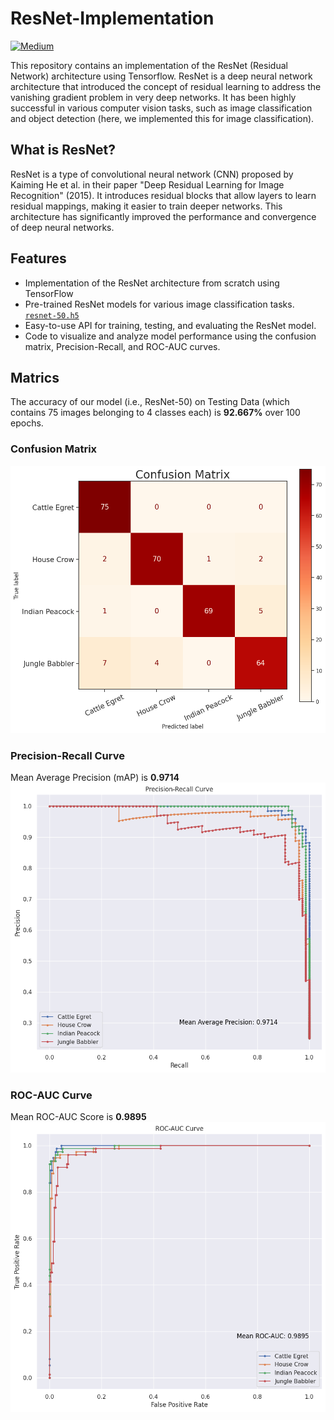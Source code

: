 # ResNet-Implementation

<a href="https://medium.com/@hamzaziizzz/resnet-50-implementation-8bde36f2301a">
  <img alt="Medium" src="https://img.shields.io/badge/Medium-Read%20Article-White?logo=medium&labelColor=black&color=white">
</a>

This repository contains an implementation of the ResNet (Residual Network) architecture using Tensorflow. ResNet is a deep neural network architecture that introduced the concept of residual learning to address the vanishing gradient problem in very deep networks. It has been highly successful in various computer vision tasks, such as image classification and object detection (here, we implemented this for image classification).

## What is ResNet?

ResNet is a type of convolutional neural network (CNN) proposed by Kaiming He et al. in their paper "Deep Residual Learning for Image Recognition" (2015). It introduces residual blocks that allow layers to learn residual mappings, making it easier to train deeper networks. This architecture has significantly improved the performance and convergence of deep neural networks.

## Features

* Implementation of the ResNet architecture from scratch using TensorFlow
* Pre-trained ResNet models for various image classification tasks. <br> [`resnet-50.h5`](https://www.dropbox.com/scl/fi/habw23oyiqeolk3x6skqc/best_model.h5?rlkey=tfgshoc914qh9aijnstc9yfch&dl=0)
* Easy-to-use API for training, testing, and evaluating the ResNet model.
* Code to visualize and analyze model performance using the confusion matrix, Precision-Recall, and ROC-AUC curves.

## Matrics

The accuracy of our model (i.e., ResNet-50) on Testing Data (which contains 75 images belonging to 4 classes each) is **92.667%** over 100 epochs.

### Confusion Matrix

![Confusion Matrix](matrics/confusion_matrix.png)

### Precision-Recall Curve

Mean Average Precision (mAP) is **0.9714**
![Precision-Recall Curve](matrics/Precision-Recall_Curve.png)

### ROC-AUC Curve

Mean ROC-AUC Score is **0.9895**
![Precision-Recall Curve](matrics/ROC-AUC_Curve.png)
